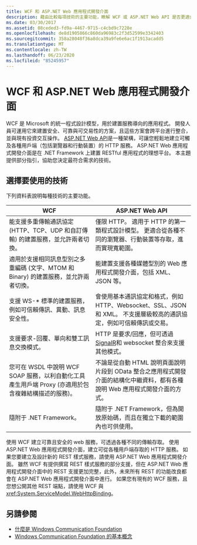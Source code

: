 ```yaml
---
title: WCF 和 ASP.NET Web 應用程式開發介面
description: 藉由比較每項技術的主要功能，瞭解 WCF 或 ASP.NET Web API 是否更適合您的需求。
ms.date: 03/30/2017
ms.assetid: 08ceded3-fd9a-4467-9715-c4cbd9c7228e
ms.openlocfilehash: de8d1905866c860da96983c2f3d52599e3342403
ms.sourcegitcommit: 358a28048f36a8dca39a9fe6e6ac1f1913acadd5
ms.translationtype: MT
ms.contentlocale: zh-TW
ms.lasthandoff: 06/23/2020
ms.locfileid: "85245957"
---
```

# <a name="wcf-and-aspnet-web-api"></a>WCF 和 ASP.NET Web 應用程式開發介面
WCF 是 Microsoft 的統一程式設計模型，用於建置服務導向的應用程式。 開發人員可運用它來建置安全、可靠與可交易性的方案，且這些方案會跨平台進行整合，並與現有投資交互操作。 [ASP.NET Web API](https://www.asp.net/web-api)是一種架構，可讓您輕鬆地建立可觸及各種用戶端（包括瀏覽器和行動裝置）的 HTTP 服務。 ASP.NET Web 應用程式開發介面是在 .NET Framework 上建置 RESTful 應用程式的理想平台。 本主題提供部分指引，協助您決定最符合需求的技術。  
  
## <a name="choosing-which-technology-to-use"></a>選擇要使用的技術  
 下列資料表說明每種技術的主要功能。  
  
|WCF|ASP.NET Web API|  
|---------|---------------------|  
|能支援多重傳輸通訊協定 (HTTP、TCP、UDP 和自訂傳輸) 的建置服務，並允許兩者切換。|僅限 HTTP。 適用于 HTTP 的第一類程式設計模型。 更適合從各種不同的瀏覽器、行動裝置等存取，進而實現寬範圍。|  
|適用於支援相同訊息型別之多重編碼 (文字、MTOM 和 Binary) 的建置服務，並允許兩者切換。|能建置支援各種媒體型別的 Web 應用程式開發介面，包括 XML、JSON 等。|  
|支援 WS-* 標準的建置服務，例如可信賴傳訊、異動、訊息安全性。|會使用基本通訊協定和格式，例如 HTTP、Websocket、SSL、JSON 和 XML。 不支援層級較高的通訊協定，例如可信賴傳訊或交易。|  
|支援要求-回覆、單向和雙工訊息交換模式。|HTTP 是要求/回應，但可透過[SignalR](https://github.com/SignalR/SignalR)和 websocket 整合來支援其他模式。|  
|您可在 WSDL 中說明 WCF SOAP 服務，以利自動化工具產生用戶端 Proxy (亦適用於包含複雜結構描述的服務)。|不論是從自動 HTML 說明頁面說明片段到 OData 整合之應用程式開發介面的結構化中繼資料，都有各種說明 Web 應用程式開發介面的方式。|  
|隨附于 .NET Framework。|隨附于 .NET Framework，但為開放原始碼，而且在獨立下載的範圍內也可供使用。|  
  
 使用 WCF 建立可靠且安全的 web 服務，可透過各種不同的傳輸存取。 使用 ASP.NET Web 應用程式開發介面，建立可從各種用戶端存取的 HTTP 服務。 如果您要建立及設計新的 REST 樣式服務，請使用 ASP.NET Web 應用程式開發介面。 雖然 WCF 有提供撰寫 REST 樣式服務的部分支援，但在 ASP.NET Web 應用程式開發介面中的 REST 支援更加完整，此外，未來所有 REST 的功能改良都會在 ASP.NET Web 應用程式開發介面中進行。 如果您有現有的 WCF 服務，且您想公開其他 REST 端點，請使用 WCF 與 <xref:System.ServiceModel.WebHttpBinding>。  
  
## <a name="see-also"></a>另請參閱

- [什麼是 Windows Communication Foundation](whats-wcf.md)
- [Windows Communication Foundation 的基本概念](fundamental-concepts.md)
